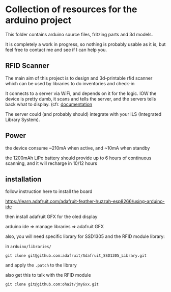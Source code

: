 # Collection of resources for the arduino project

This folder contains arduino source files, fritzing parts and 3d models.

It is completely a work in progress, so nothing is probably usable as it is, but feel free to contact me and see if I can help you.

## RFID Scanner

The main aim of this project is to design and 3d-printable rfid scanner which can be used by libraries to do inventories and check-in

It connects to a server via WiFi, and depends on it for the logic. IOW the device is pretty dumb, it scans and tells the server, and the servers tells back what to display. (cfr. [documentation](../doc/scanner_protocol.md)

The server could (and probably should) integrate with your ILS (Integrated Library System).

## Power

the device consume ~210mA when active, and ~10mA when standby

the 1200mAh LiPo battery should provide up to 6 hours of continuous scanning, and it will recharge in 10/12 hours

## installation

follow instruction here to install the board 

https://learn.adafruit.com/adafruit-feather-huzzah-esp8266/using-arduino-ide


then install adafruit GFX for the oled display

arduino ide => manage libraries => adafruit GFX


also, you will need specific library for SSD1305 and the RFID module library:

in `arduino/libraries/`

`git clone git@github.com:adafruit/Adafruit_SSD1305_Library.git`

and apply the `.patch` to the library

also get this to talk with the RFID module

`git clone git@github.com:ohait/jmy6xx.git`


